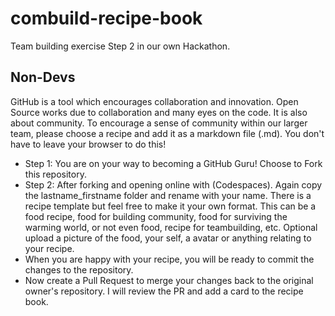 # combuild-recipe-book
Team building exercise Step 2 in our own Hackathon.

## Non-Devs

GitHub is a tool which encourages collaboration and innovation. Open Source works due to collaboration and many eyes on the code. It is also about community. To encourage a sense of community within our larger team, please choose a recipe and add it as a markdown file (.md). You don't have to leave your  browser to do this!

- Step 1: You are on your way to becoming a GitHub Guru! Choose to Fork this repository.
- Step 2: After forking and opening online with (Codespaces). Again copy the lastname_firstname folder and rename with your name.
There is a recipe template but feel free to make it your own format. This can be a food recipe, food for building community, food for surviving the warming world, or not even food, recipe for teambuilding, etc. 
Optional upload a picture of the food, your self, a avatar or anything relating to your recipe. 
- When you are happy with your recipe, you will be ready to commit the changes to the repository.
- Now create a Pull Request to merge your changes back to the original owner's repository.
I will review the PR and add a card to the recipe book.

